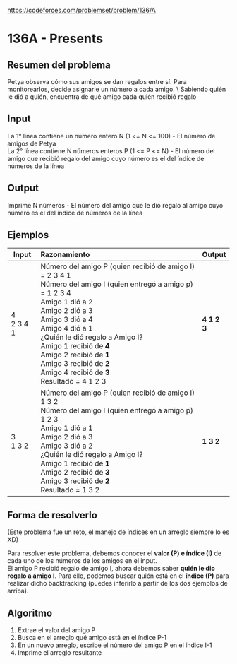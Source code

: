 https://codeforces.com/problemset/problem/136/A

# 136A - Presents

## Resumen del problema
Petya observa cómo sus amigos se dan regalos entre sí. Para monitorearlos, decide asignarle un número a cada amigo. \ 
Sabiendo quién le dió a quién, encuentra de qué amigo cada quién recibió regalo

## Input
La 1° línea contiene un número entero N (1 <= N <= 100) - El número de amigos de Petya \
La 2° línea contiene N números enteros P (1 <= P <= N) - El número del amigo que recibió regalo del amigo cuyo número es el del índice de números de la línea

## Output
Imprime N números - El número del amigo que le dió regalo al amigo cuyo número es el del índice de números de la línea

## Ejemplos
| Input             | Razonamiento  | Output    |
| ----------------- | :------------ | --------- |
| 4 <br> 2 3 4 1     | Número del amigo P (quien recibió de amigo I) = 2 3 4 1 <br> Número del amigo I (quien entregó a amigo p) = 1 2 3 4 <br> Amigo 1 dió a 2 <br> Amigo 2 dió a 3 <br> Amigo 3 dió a 4 <br> Amigo 4 dió a 1 <br> ¿Quién le dió regalo a Amigo I? <br> Amigo 1 recibió de **4** <br> Amigo 2 recibió de **1** <br> Amigo 3 recibió de **2** <br> Amigo 4 recibió de **3** <br> Resultado = 4 1 2 3  | **4 1 2 3** |
| 3 <br> 1 3 2       | Número del amigo P (quien recibió de amigo I) 1 3 2 <br> Número del amigo I (quien entregó a amigo p) 1 2 3 <br> Amigo 1 dió a 1 <br> Amigo 2 dió a 3 <br> Amigo 3 dió a 2 <br> ¿Quién le dió regalo a Amigo I? <br> Amigo 1 recibió de **1** <br> Amigo 2 recibió de **3** <br> Amigo 3 recibió de **2** <br> Resultado = 1 3 2  | **1 3 2** |          

## Forma de resolverlo
(Este problema fue un reto, el manejo de índices en un arreglo siempre lo es XD)

Para resolver este problema, debemos conocer el **valor (P) e índice (I)** de cada uno de los números de los amigos en el input. \
El amigo P recibió regalo de amigo I, ahora debemos saber **quién le dio regalo a amigo I**. Para ello, podemos buscar quién está en el **índice (P)** para realizar dicho backtracking (puedes inferirlo a partir de los dos ejemplos de arriba).

## Algoritmo
1) Extrae el valor del amigo P
2) Busca en el arreglo qué amigo está en el índice P-1
3) En un nuevo arreglo, escribe el número del amigo P en el índice I-1
4) Imprime el arreglo resultante
